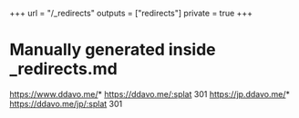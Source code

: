 +++
url = "/_redirects"
outputs = ["redirects"]
private = true
+++
# Manually generated inside _redirects.md
https://www.ddavo.me/* https://ddavo.me/:splat 301
https://jp.ddavo.me/* https://ddavo.me/jp/:splat 301